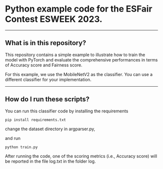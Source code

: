 # Python example code for the ESFair Contest ESWEEK 2023.

---

## What is in this repository?



This repository contains a simple example to illustrate how to train the model with PyTorch and evaluate the comprehensive performances in terms of Accuracy score and Fairness score.

For this example, we use the MobileNetV2 as the classifier. You can use a different classifier for your implementation.

___

## How do I run these scripts?


You can run this classifier code by installing the requirements

`pip install requirements.txt`

change the dataset directory in argparser.py,

and run 

`python train.py`

After running the code, one of the scoring metrics (i.e., Accuracy score) will be reported in the file log.txt in the folder log.

  

